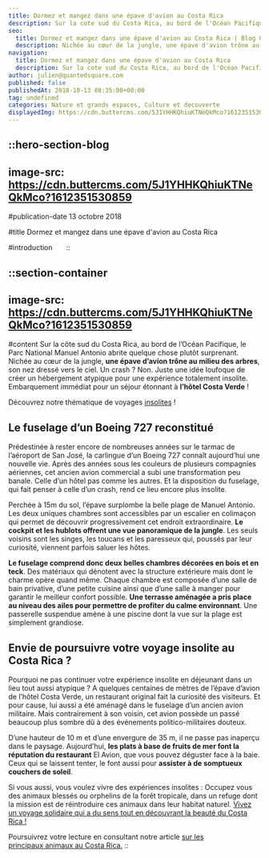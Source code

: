 ```yaml
---
title: Dormez et mangez dans une épave d'avion au Costa Rica
description: Sur la cote sud du Costa Rica, au bord de l'Océan Pacifique, le Parc National Manuel Antonio abrite quelque chose plutôt surprenant. Nichée au cœur de la jungle, une épave d'avion trône au milieu des arbres , son nez dresse vers le ciel. Un crash ? Non. Juste une idée...
seo:
  title: Dormez et mangez dans une épave d'avion au Costa Rica | Blog Odysway
  description: Nichée au cœur de la jungle, une épave d'avion trône au milieu des arbres, son nez dresse vers le ciel. Dormez dans ce lieu atypique!
navigation:
  title: Dormez et mangez dans une épave d'avion au Costa Rica
  description: Sur la cote sud du Costa Rica, au bord de l'Océan Pacifique, le Parc National Manuel Antonio abrite quelque chose plutôt surprenant. Nichée au cœur de la jungle, une épave d'avion trône au milieu des arbres , son nez dresse vers le ciel. Un crash ? Non. Juste une idée...
author: julien@quantedsquare.com
published: false
publishedAt: 2018-10-13 08:35:00+00:00
tag: undefined
categories: Nature et grands espaces, Culture et decouverte
displayedImg: https://cdn.buttercms.com/5J1YHHKQhiuKTNeQkMco?1612351530859
---
```


::hero-section-blog
---
image-src: https://cdn.buttercms.com/5J1YHHKQhiuKTNeQkMco?1612351530859
---
#publication-date
13 octobre 2018

#title
Dormez et mangez dans une épave d'avion au Costa Rica

#introduction
     
::

::section-container
---
image-src: https://cdn.buttercms.com/5J1YHHKQhiuKTNeQkMco?1612351530859
---
#content
Sur la côte sud du Costa Rica, au bord de l’Océan Pacifique, le Parc National Manuel Antonio abrite quelque chose plutôt surprenant. Nichée au cœur de la jungle, **une épave d’avion trône au milieu des arbres**, son nez dressé vers le ciel. Un crash ? Non. Juste une idée loufoque de créer un hébergement atypique pour une expérience totalement insolite. Embarquement immédiat pour un séjour étonnant à **l’hôtel Costa Verde** !

Découvrez notre thématique de voyages [insolites](https://odysway.com/thematiques/voyage-insolite) !

## Le fuselage d’un Boeing 727 reconstitué

Prédestinée à rester encore de nombreuses années sur le tarmac de l’aéroport de San José, la carlingue d’un Boeing 727 connaît aujourd’hui une nouvelle vie. Après des années sous les couleurs de plusieurs compagnies aériennes, cet ancien avion commercial a subi une transformation peu banale. Celle d’un hôtel pas comme les autres. Et la disposition du fuselage, qui fait penser à celle d’un crash, rend ce lieu encore plus insolite.

Perchée à 15m du sol, l’épave surplombe la belle plage de Manuel Antonio. Les deux uniques chambres sont accessibles par un escalier en colimaçon qui permet de découvrir progressivement cet endroit extraordinaire. **Le cockpit et les hublots offrent une vue panoramique de la jungle**. Les seuls voisins sont les singes, les toucans et les paresseux qui, poussés par leur curiosité, viennent parfois saluer les hôtes.

**Le fuselage comprend donc deux belles chambres décorées en bois et en teck**. Des matériaux qui dénotent avec la structure extérieure mais dont le charme opère quand même. Chaque chambre est composée d’une salle de bain privative, d’une petite cuisine ainsi que d’une salle à manger pour garantir le meilleur confort possible. **Une terrasse aménagée a pris place au niveau des ailes pour permettre de profiter du calme environnant**. Une passerelle suspendue amène à une piscine dont la vue sur la plage est simplement grandiose.

## Envie de poursuivre votre voyage insolite au Costa Rica ?

Pourquoi ne pas continuer votre expérience insolite en déjeunant dans un lieu tout aussi atypique ? A quelques centaines de mètres de l’épave d’avion de l’hôtel Costa Verde, un restaurant original fait la curiosité des visiteurs. Et pour cause, lui aussi a été aménagé dans le fuselage d’un ancien avion militaire. Mais contrairement à son voisin, cet avion possède un passé beaucoup plus sombre dû à des événements politico-militaires douteux.

D’une hauteur de 10 m et d’une envergure de 35 m, il ne passe pas inaperçu dans le paysage. Aujourd’hui, **les plats à base de fruits de mer font la réputation du restaurant** El Avion, que vous pouvez déguster face à la baie. Ceux qui se laissent tenter, le font aussi pour **assister à de somptueux couchers de soleil**.

Si vous aussi, vous voulez vivre des expériences insolites : Occupez vous des animaux blessés ou orphelins de la forêt tropicale, dans un refuge dont la mission est de réintroduire ces animaux dans leur habitat naturel. [Vivez un voyage solidaire qui a du sens tout en découvrant la beauté du Costa Rica !](https://odysway.com/voyages/refuge-animaux-costa-rica?utm_source=article&utm_medium=blog&utm_campaign=dormez+mangez+epave+costa+rica)

Poursuivrez votre lecture en consultant notre article [sur les principaux animaux au Costa Rica.](https://odysway.com/quels-sont-les-principaux-animaux-du-costa-rica)
::
